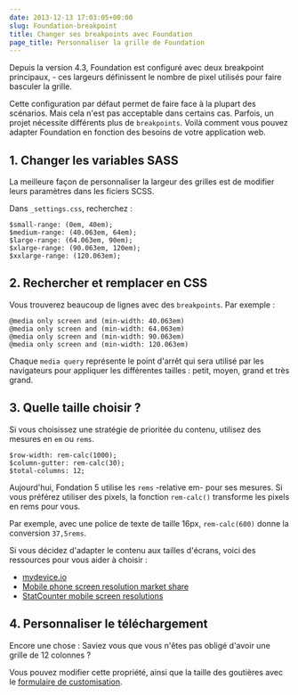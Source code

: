 ```yaml
---
date: 2013-12-13 17:03:05+00:00
slug: Foundation-breakpoint
title: Changer ses breakpoints avec Foundation
page_title: Personnaliser la grille de Foundation
---
```


Depuis la version 4.3, Foundation est configuré avec deux breakpoint principaux, - ces largeurs définissent le nombre de pixel utilisés pour faire basculer la grille.

Cette configuration par défaut permet de faire face à la plupart des scénarios. Mais cela n'est pas acceptable dans certains cas. Parfois, un projet nécessite différents plus de `breakpoints`. Voilà comment vous pouvez adapter Foundation en fonction des besoins de votre application web.

## 1. Changer les variables SASS

La meilleure façon de personnaliser la largeur des grilles est de modifier leurs paramètres dans les ficiers SCSS.

Dans `_settings.css`, recherchez :

    $small-range: (0em, 40em);
    $medium-range: (40.063em, 64em);
    $large-range: (64.063em, 90em);
    $xlarge-range: (90.063em, 120em);
    $xxlarge-range: (120.063em);

## 2. Rechercher et remplacer en CSS

Vous trouverez beaucoup de lignes avec des `breakpoints`. Par exemple :

    @media only screen and (min-width: 40.063em)
    @media only screen and (min-width: 64.063em)
    @media only screen and (min-width: 90.063em)
    @media only screen and (min-width: 120.063em)

Chaque `media query` représente le point d'arrêt qui sera utilisé par les navigateurs pour appliquer les différentes tailles : petit, moyen, grand et très grand.

## 3. Quelle taille choisir ?

Si vous choisissez une stratégie de prioritée du contenu, utilisez des mesures en `em` ou `rems`.

    $row-width: rem-calc(1000);
    $column-gutter: rem-calc(30);
    $total-columns: 12;

Aujourd'hui, Fondation 5 utilise les `rems` -relative em- pour ses mesures. Si vous préférez utiliser des pixels, la fonction `rem-calc()` transforme les pixels en rems pour vous.

Par exemple, avec une police de texte de taille 16px, `rem-calc(600)` donne la conversion `37,5rems`.

Si vous décidez d'adapter le contenu aux tailles d'écrans, voici des ressources pour vous aider à choisir :

- [mydevice.io](http://mydevice.io/devices/)
- [Mobile phone screen resolution market share](http://stats.areppim.com/stats/stats_mobiresxtime.htm)
- [StatCounter mobile screen resolutions](http://gs.statcounter.com/#mobile_resolution-ww-monthly-201307-201312)

## 4. Personnaliser le téléchargement

Encore une chose : Saviez vous que vous n'êtes pas obligé d'avoir une grille de 12 colonnes ?

Vous pouvez modifier cette propriété, ainsi que la taille des goutières avec le [formulaire de customisation](http://Foundation.zurb.com/develop/download.html#customizeFoundation).
